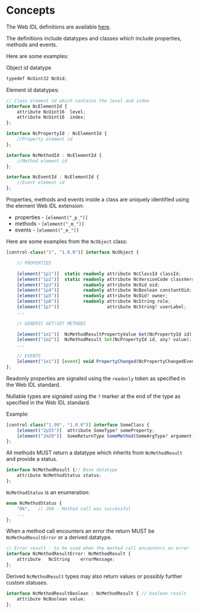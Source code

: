 # Concepts

The Web IDL definitions are available [here](../idl/NC-Framework.webidl).

The definitions include datatypes and classes which include properties, methods and events.

Here are some examples:

Object id datatype

```typescript
typedef NcUint32 NcOid;
```

Element id datatypes:

```typescript
// Class element id which contains the level and index
interface NcElementId {
    attribute NcUint16  level;
    attribute NcUint16  index;
};

interface NcPropertyId : NcElementId {
    //Property element id
};

interface NcMethodId : NcElementId {
    //Method element id
};

interface NcEventId : NcElementId {
    //Event element id
};
```

Properties, methods and events inside a class are uniquely identified using the element Web IDL extension:

* properties - `[element("_p_")]`
* methods - `[element("_m_")]`
* events - `[element("_e_")]`

Here are some examples from the `NcObject` class:

```typescript
[control-class("1", "1.0.0")] interface NcObject {

    // PROPERTIES

    [element("1p1")]  static readonly attribute NcClassId classId;
    [element("1p2")]  static readonly attribute NcVersionCode classVersion;
    [element("1p3")]         readonly attribute NcOid oid;
    [element("1p4")]         readonly attribute NcBoolean constantOid;
    [element("1p5")]         readonly attribute NcOid? owner;
    [element("1p6")]         readonly attribute NcString role;
    [element("1p7")]                  attribute NcString? userLabel;
    ...
    
    // GENERIC GET/SET METHODS

    [element("1m1")]  NcMethodResultPropertyValue Get(NcPropertyId id);
    [element("1m2")]  NcMethodResult Set(NcPropertyId id, any? value);
    ...

    // EVENTS
    [element("1e1")] [event] void PropertyChanged(NcPropertyChangedEventData eventData);
};
```

Readonly properties are signaled using the `readonly` token as specified in the Web IDL standard.

Nullable types are signaled using the `?` marker at the end of the type as specified in the Web IDL standard.

Example:

```typescript
[control-class("1.99", "1.0.0")] interface SomeClass {
    [element("2p55")]  attribute SomeType? someProperty;
    [element("2m20")]  SomeReturnType SomeMethod(SomeArgType? argument);
};
```

All methods MUST return a datatype which inherits from `NcMethodResult` and provide a status.

```typescript
interface NcMethodResult {// Base datatype
    attribute NcMethodStatus status;
};
```

`NcMethodStatus` is an enumeration:

```typescript
enum NcMethodStatus {
    "Ok",   // 200 - Method call was successful
    ...
};
```

When a method call encounters an error the return MUST be `NcMethodResultError` or a derived datatype.

```typescript
// Error result - to be used when the method call encounters an error
interface NcMethodResultError: NcMethodResult {
    attribute   NcString    errorMessage;
};
```

Derived `NcMethodResult` types may also return values or possibly further custom statuses.

```typescript
interface NcMethodResultBoolean : NcMethodResult { // boolean result
    attribute NcBoolean value;
};
```
